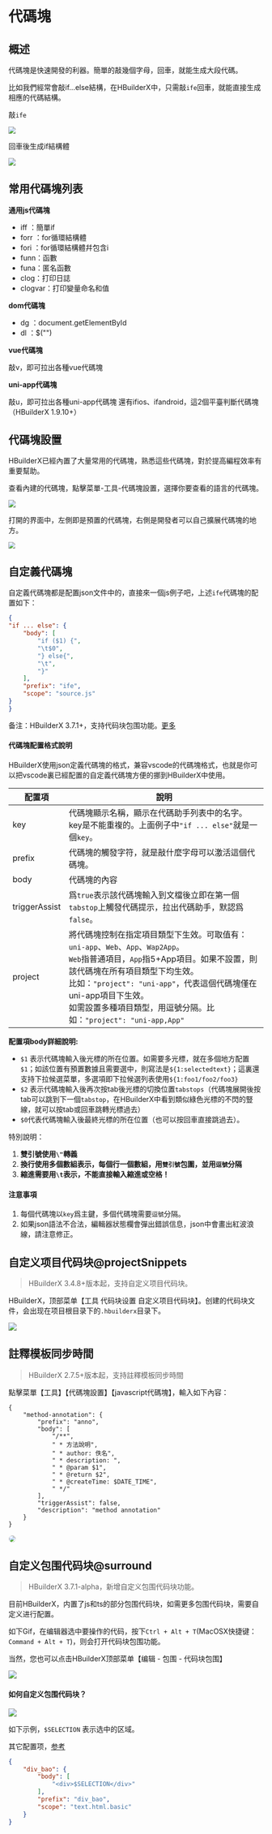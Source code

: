# 代碼塊

## 概述

代碼塊是快速開發的利器。簡單的敲幾個字母，回車，就能生成大段代碼。

比如我們經常會敲if...else結構，在HBuilderX中，只需敲`ife`回車，就能直接生成相應的代碼結構。

敲`ife`

<img src="/static/snapshots/tutorial/ls_snippets/snippets_3.png" style="zoom: 90%;" />

回車後生成if結構體

<img src="/static/snapshots/tutorial/ls_snippets/snippets_4.png" style="zoom: 90%;" />

## 常用代碼塊列表

**通用js代碼塊**

- iff ：簡單if
- forr ：for循環結構體
- fori ：for循環結構體幷包含i
- funn：函數
- funa：匿名函數
- clog：打印日誌
- clogvar：打印變量命名和值

**dom代碼塊**

- dg ：document.getElementById
- dl ：$("")

**vue代碼塊**

敲v，即可拉出各種vue代碼塊

**uni-app代碼塊**

敲u，即可拉出各種uni-app代碼塊
還有ifios、ifandroid，這2個平臺判斷代碼塊（HBuilderX 1.9.10+）

## 代碼塊設置

HBuilderX已經內置了大量常用的代碼塊，熟悉這些代碼塊，對於提高編程效率有重要幫助。

查看內建的代碼塊，點擊菜單-工具-代碼塊設置，選擇你要查看的語言的代碼塊。

<img src="/static/snapshots/tutorial/ls_snippets/snippets_1.png" style="zoom: 90%;" />

打開的界面中，左側即是預置的代碼塊，右側是開發者可以自己擴展代碼塊的地方。

<img src="/static/snapshots/tutorial/ls_snippets/snippets_2.png" style="zoom: 80%;" />


## 自定義代碼塊

自定義代碼塊都是配置json文件中的，直接來一個js例子吧，上述`ife`代碼塊的配置如下：

```json
{
"if ... else": {
	"body": [
		"if ($1) {",
		"\t$0",
		"} else{",
		"\t",
		"}"
	],
	"prefix": "ife",
	"scope": "source.js"
}
}
```

备注：HBuilderX 3.7.1+，支持代码块包围功能。[更多](#自定义包围代码块)

#### 代碼塊配置格式說明

HBuilderX使用json定義代碼塊的格式，兼容vscode的代碼塊格式，也就是你可以把vscode裏已經配置的自定義代碼塊方便的挪到HBuilderX中使用。


|配置項			|說明																																																																													|
|--				|--																																																																														|
|key			|代碼塊顯示名稱，顯示在代碼助手列表中的名字。key是不能重複的。上面例子中`"if ... else"`就是一個`key`。																																																					|
|prefix			|代碼塊的觸發字符，就是敲什麼字母可以激活這個代碼塊。																																																																	|
|body			|代碼塊的內容																																																																											|
|triggerAssist	|爲`true`表示該代碼塊輸入到文檔後立即在第一個`tabstop`上觸發代碼提示，拉出代碼助手，默認爲`false`。																																																						|
| project		|將代碼塊控制在指定項目類型下生效。可取值有：`uni-app`、`Web`、`App`、`Wap2App`。<br/>`Web`指普通項目，`App`指5+App項目。如果不設置，則該代碼塊在所有項目類型下均生效。<br/>比如：`"project": "uni-app"`，代表這個代碼塊僅在uni-app項目下生效。<br/>如需設置多種項目類型，用逗號分隔。比如：`"project": "uni-app,App"`	|

**配置項body詳細說明:**

- `$1` 表示代碼塊輸入後光標的所在位置。如需要多光標，就在多個地方配置`$1`；如該位置有預置數據且需要選中，則寫法是`${1:selectedtext}`；這裏還支持下拉候選菜單，多選項即下拉候選列表使用`${1:foo1/foo2/foo3}`
- `$2` 表示代碼塊輸入後再次按tab後光標的切換位置`tabstops`（代碼塊展開後按tab可以跳到下一個`tabstop`，在HBuilderX中看到類似綠色光標的不閃的豎線，就可以按tab或回車跳轉光標過去）
- `$0`代表代碼塊輸入後最終光標的所在位置（也可以按回車直接跳過去）。

特別說明：
1. **雙引號使用`\"`轉義**
2. **換行使用多個數組表示，每個行一個數組，用`雙引號`包圍，並用`逗號`分隔**
3. **縮進需要用`\t`表示，不能直接輸入縮進或空格！**


#### 注意事項

1. 每個代碼塊以`key`爲主鍵，多個代碼塊需要`逗號`分隔。
2. 如果json語法不合法，編輯器狀態欄會彈出錯誤信息，json中會畫出紅波浪線，請注意修正。

## 自定义项目代码块@projectSnippets

> HBuilderX 3.4.8+版本起，支持自定义项目代码块。

HBuilderX，顶部菜单【工具 代码块设置 自定义项目代码块】。创建的代码块文件，会出现在项目根目录下的`.hbuilderx`目录下。

<img src="/static/snapshots/tutorial/ls_snippets/project_snippets.png" class="hd-img"/>

## 註釋模板同步時間

> HBuilderX 2.7.5+版本起，支持註釋模板同步時間

點擊菜單【工具】【代碼塊設置】【javascript代碼塊】，輸入如下內容：

```
{
    "method-annotation": {
        "prefix": "anno",
        "body": [
            "/**",
            " * 方法說明",
            " * author: 佚名",
            " * description: ",
            " * @param $1",
            " * @return $2",
            " * @createTime: $DATE_TIME",
            " */"
        ],
        "triggerAssist": false,
        "description": "method annotation"
    }
}
```

<img src="/static/snapshots/tutorial/ls_snippets/Snippets_time.gif" style="zoom: 80%; border: 1px solid #eee;border-radius: 10px;" />

## 自定义包围代码块@surround

> HBuilderX 3.7.1-alpha，新增自定义包围代码块功能。

目前HBuilderX，内置了js和ts的部分包围代码块，如需更多包围代码块，需要自定义进行配置。

如下Gif，在编辑器选中要操作的代码，按下`Ctrl + Alt + T`(MacOSX快捷键：`Command + Alt + T`)，则会打开代码块包围功能。

当然，您也可以点击HBuilderX顶部菜单【编辑 - 包围 - 代码块包围】

![](https://web-assets.dcloud.net.cn/hbuilderx-doc/code-block-surround.gif)

#### 如何自定义包围代码块？

![](https://web-assets.dcloud.net.cn/hbuilderx-doc/code-block-surround-example.gif)

如下示例，`$SELECTION` 表示选中的区域。

其它配置项，[参考](#代码块配置格式说明)

```json
{
	"div_bao": {
		"body": [
			"<div>$SELECTION</div>"
		],
		"prefix": "div_bao",
		"scope": "text.html.basic"
	}
}
```
